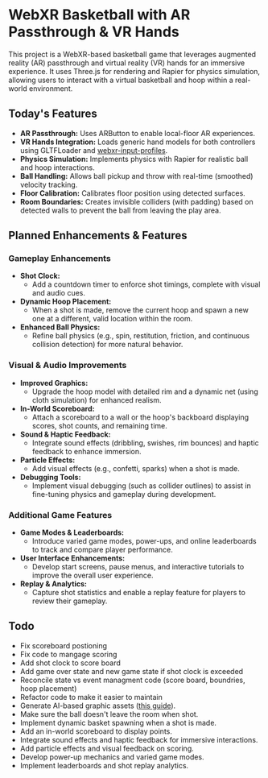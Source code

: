 # WebXR Basketball with AR Passthrough & VR Hands

This project is a WebXR-based basketball game that leverages augmented reality (AR) passthrough and virtual reality (VR) hands for an immersive experience. It uses Three.js for rendering and Rapier for physics simulation, allowing users to interact with a virtual basketball and hoop within a real-world environment.

## Today's Features
- **AR Passthrough:** Uses ARButton to enable local-floor AR experiences.
- **VR Hands Integration:** Loads generic hand models for both controllers using GLTFLoader and [webxr-input-profiles](https://github.com/immersive-web/webxr-input-profiles/tree/main).
- **Physics Simulation:** Implements physics with Rapier for realistic ball and hoop interactions.
- **Ball Handling:** Allows ball pickup and throw with real-time (smoothed) velocity tracking.
- **Floor Calibration:** Calibrates floor position using detected surfaces.
- **Room Boundaries:** Creates invisible colliders (with padding) based on detected walls to prevent the ball from leaving the play area.

## Planned Enhancements & Features

### Gameplay Enhancements
- **Shot Clock:**  
  - Add a countdown timer to enforce shot timings, complete with visual and audio cues.
- **Dynamic Hoop Placement:**  
  - When a shot is made, remove the current hoop and spawn a new one at a different, valid location within the room.
- **Enhanced Ball Physics:**  
  - Refine ball physics (e.g., spin, restitution, friction, and continuous collision detection) for more natural behavior.

### Visual & Audio Improvements
- **Improved Graphics:**  
  - Upgrade the hoop model with detailed rim and a dynamic net (using cloth simulation) for enhanced realism.
- **In-World Scoreboard:**  
  - Attach a scoreboard to a wall or the hoop's backboard displaying scores, shot counts, and remaining time.
- **Sound & Haptic Feedback:**  
  - Integrate sound effects (dribbling, swishes, rim bounces) and haptic feedback to enhance immersion.
- **Particle Effects:**  
  - Add visual effects (e.g., confetti, sparks) when a shot is made.
- **Debugging Tools:**  
  - Implement visual debugging (such as collider outlines) to assist in fine-tuning physics and gameplay during development.

### Additional Game Features
- **Game Modes & Leaderboards:**  
  - Introduce varied game modes, power-ups, and online leaderboards to track and compare player performance.
- **User Interface Enhancements:**  
  - Develop start screens, pause menus, and interactive tutorials to improve the overall user experience.
- **Replay & Analytics:**  
  - Capture shot statistics and enable a replay feature for players to review their gameplay.

## Todo
- Fix scoreboard postioning
- Fix code to mangage scoring 
- Add shot clock to score board
- Add game over state and new game state if shot clock is exceeded
- Reconcile state vs event managment code (score board, boundries, hoop placement)
- Refactor code to make it easier to maintain
- Generate AI-based graphic assets ([this guide](https://thomassimonini.substack.com/p/generate-3d-assets-for-roblox-using)).
- Make sure the ball doesn't leave the room when shot.
- Implement dynamic basket spawning when a shot is made.
- Add an in-world scoreboard to display points.
- Integrate sound effects and haptic feedback for immersive interactions.
- Add particle effects and visual feedback on scoring.
- Develop power-up mechanics and varied game modes.
- Implement leaderboards and shot replay analytics.
